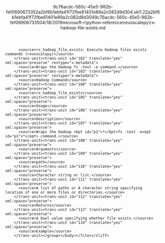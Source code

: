 <?xml version="1.0"?><xliff version="1.2" xmlns="urn:oasis:names:tc:xliff:document:1.2" xmlns:xsi="http://www.w3.org/2001/XMLSchema-instance" xsi:schemaLocation="urn:oasis:names:tc:xliff:document:1.2 xliff-core-1.2-transitional.xsd"><file datatype="xml" original="rx-hadoop-file-exists.md" source-language="en-US" target-language="en-US"><header><tool tool-id="mdxliff" tool-name="mdxliff" tool-version="1.0-d1654b2" tool-company="Microsoft" /><xliffext:skl_file_name xmlns:xliffext="urn:microsoft:content:schema:xliffextensions">9c76acdc-560c-45e5-982b-fef0690673352a2bf6b1ebfa41f72fbe61401e89a2c082d9d304.skl</xliffext:skl_file_name><xliffext:version xmlns:xliffext="urn:microsoft:content:schema:xliffextensions">1.2</xliffext:version><xliffext:ms.openlocfilehash xmlns:xliffext="urn:microsoft:content:schema:xliffextensions">2a2bf6b1ebfa41f72fbe61401e89a2c082d9d304</xliffext:ms.openlocfilehash><xliffext:ms.sourcegitcommit xmlns:xliffext="urn:microsoft:content:schema:xliffextensions">9c76acdc-560c-45e5-982b-fef069067335</xliffext:ms.sourcegitcommit><xliffext:ms.lasthandoff xmlns:xliffext="urn:microsoft:content:schema:xliffextensions">04/18/2019</xliffext:ms.lasthandoff><xliffext:ms.openlocfilepath xmlns:xliffext="urn:microsoft:content:schema:xliffextensions">microsoft-r\python-reference\revoscalepy\rx-hadoop-file-exists.md</xliffext:ms.openlocfilepath></header><body><group id="content" extype="content"><trans-unit id="101" translate="yes" xml:space="preserve" restype="x-metadata">
          <source>rx_hadoop_file_exists: Execute Hadoop files exists commands (revoscalepy)</source>
        </trans-unit><trans-unit id="102" translate="yes" xml:space="preserve" restype="x-metadata">
          <source>Wraps the Hadoop fs -test -e command.</source>
        </trans-unit><trans-unit id="103" translate="yes" xml:space="preserve" restype="x-metadata">
          <source>Hadoop Command</source>
        </trans-unit><trans-unit id="104" translate="yes" xml:space="preserve">
          <source>rx_hadoop_file_exists</source>
        </trans-unit><trans-unit id="105" translate="yes" xml:space="preserve">
          <source>Usage</source>
        </trans-unit><trans-unit id="106" translate="yes" xml:space="preserve">
          <source>Description</source>
        </trans-unit><trans-unit id="107" translate="yes" xml:space="preserve">
          <source>Wraps the Hadoop <bpt id="p1">*</bpt>fs -test -e<ept id="p1">*</ept> command.</source>
        </trans-unit><trans-unit id="108" translate="yes" xml:space="preserve">
          <source>Arguments</source>
        </trans-unit><trans-unit id="109" translate="yes" xml:space="preserve">
          <source>path</source>
        </trans-unit><trans-unit id="110" translate="yes" xml:space="preserve">
          <source>Character string or list.</source>
        </trans-unit><trans-unit id="111" translate="yes" xml:space="preserve">
          <source>A list of paths or A character string specifying location of one or more files or directories.</source>
        </trans-unit><trans-unit id="112" translate="yes" xml:space="preserve">
          <source>Returns</source>
        </trans-unit><trans-unit id="113" translate="yes" xml:space="preserve">
          <source>A bool value specifying whether file exists.</source>
        </trans-unit><trans-unit id="114" translate="yes" xml:space="preserve">
          <source>Example</source>
        </trans-unit></group></body></file></xliff>